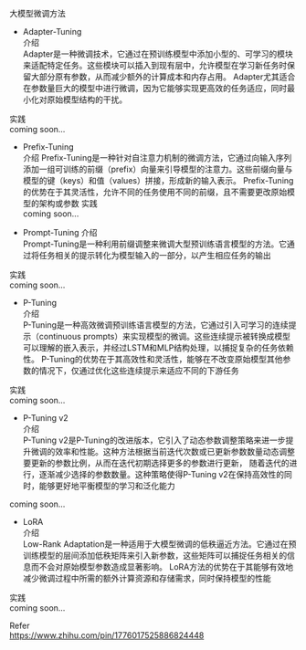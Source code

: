 大模型微调方法
- Adapter-Tuning  
介绍  
Adapter是一种微调技术，它通过在预训练模型中添加小型的、可学习的模块来适配特定任务。这些模块可以插入到现有层中，允许模型在学习新任务时保留大部分原有参数，从而减少额外的计算成本和内存占用。
Adapter尤其适合在参数量巨大的模型中进行微调，因为它能够实现更高效的任务适应，同时最小化对原始模型结构的干扰。

实践  
coming soon...  

- Prefix-Tuning  
介绍
Prefix-Tuning是一种针对自注意力机制的微调方法，它通过向输入序列添加一组可训练的前缀（prefix）向量来引导模型的注意力。这些前缀向量与模型的键（keys）和值（values）拼接，形成新的输入表示。
Prefix-Tuning的优势在于其灵活性，允许不同的任务使用不同的前缀，且不需要更改原始模型的架构或参数
实践  
coming soon...  

- Prompt-Tuning
介绍  
Prompt-Tuning是一种利用前缀调整来微调大型预训练语言模型的方法。它通过将任务相关的提示转化为模型输入的一部分，以产生相应任务的输出

实践  
coming soon...  

- P-Tuning  
介绍  
P-Tuning是一种高效微调预训练语言模型的方法，它通过引入可学习的连续提示（continuous prompts）来实现模型的微调。这些连续提示被转换成模型可以理解的嵌入表示，并经过LSTM和MLP结构处理，以捕捉复杂的任务依赖性。
P-Tuning的优势在于其高效性和灵活性，能够在不改变原始模型其他参数的情况下，仅通过优化这些连续提示来适应不同的下游任务

实践  
coming soon...  

- P-Tuning v2  
介绍  
P-Tuning v2是P-Tuning的改进版本，它引入了动态参数调整策略来进一步提升微调的效率和性能。这种方法根据当前迭代次数或已更新参数数量动态调整要更新的参数比例，从而在迭代初期选择更多的参数进行更新，
随着迭代的进行，逐渐减少选择的参数数量。这种策略使得P-Tuning v2在保持高效性的同时，能够更好地平衡模型的学习和泛化能力

coming soon...  

- LoRA  
介绍  
Low-Rank Adaptation是一种适用于大模型微调的低秩逼近方法。它通过在预训练模型的层间添加低秩矩阵来引入新参数，这些矩阵可以捕捉任务相关的信息而不会对原始模型参数造成显著影响。
LoRA方法的优势在于其能够有效地减少微调过程中所需的额外计算资源和存储需求，同时保持模型的性能

实践  
coming soon...  


Refer  
https://www.zhihu.com/pin/1776017525886824448